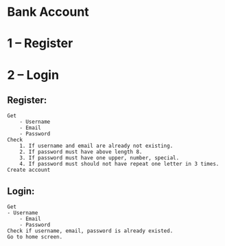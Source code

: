 # **Bank Account**
# 1 – Register
# 2 – Login

## Register:
    Get 
   	    - Username 
        - Email 
        - Password
    Check
      	1. If username and email are already not existing.
        2. If password must have above length 8.
        3. If password must have one upper, number, special.
        4. If password must should not have repeat one letter in 3 times.
    Create account
## Login:
    Get 
    - Username 
        - Email 
        - Password
    Check if username, email, password is already existed.
    Go to home screen.
